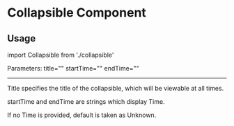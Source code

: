 # Collapsible Component

## Usage

import Collapsible from './collapsible'

Parameters: title="" startTime="" endTime=""

---------------------------

 Title specifies the title of the collapsible, which will be viewable at all times.
 
 startTime and endTime are strings which display Time. 
 
 If no Time is provided, default is taken as Unknown.
